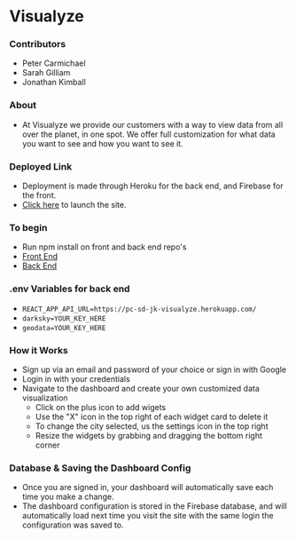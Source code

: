 # Visualyze

### Contributors

- Peter Carmichael
- Sarah Gilliam
- Jonathan Kimball

### About

- At Visualyze we provide our customers with a way to view data from all over the planet, in one spot. We offer full customization for what data you want to see and how you want to see it.

### Deployed Link

- Deployment is made through Heroku for the back end, and Firebase for the front.
- [Click here](https://d32-final-sarah-jon-peter.web.app/) to launch the site.

### To begin

- Run npm install on front and back end repo's
- [Front End](https://github.com/visualyze/front-end)
- [Back End](https://github.com/visualyze/back-end)

### .env Variables for back end

- `REACT_APP_API_URL=https://pc-sd-jk-visualyze.herokuapp.com/`
- `darksky=YOUR_KEY_HERE`
- `geodata=YOUR_KEY_HERE`

### How it Works

- Sign up via an email and password of your choice or sign in with Google
- Login in with your credentials
- Navigate to the dashboard and create your own customized data visualization
  - Click on the plus icon to add wigets
  - Use the "X" icon in the top right of each widget card to delete it
  - To change the city selected, us the settings icon in the top right
  - Resize the widgets by grabbing and dragging the bottom right corner

### Database & Saving the Dashboard Config

- Once you are signed in, your dashboard will automatically save each time you make a change.
- The dashboard configuration is stored in the Firebase database, and will automatically load next time you visit the site with the same login the configuration was saved to.
